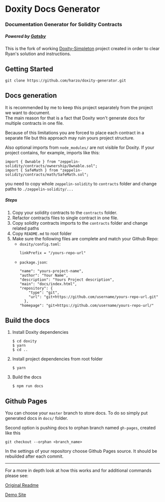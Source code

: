 # Doxity Docs Generator

### Documentation Generator for Solidity Contracts
##### Powered by [Gatsby](https://github.com/gatsbyjs/gatsby)
This is the fork of working [Doxity-Simpleton](https://github.com/RyanHendricks/doxity-simpleton)
project created in order to clear Ryan's solution and instructions.

## Getting Started

```
git clone https://github.com/harzo/doxity-generator.git
```

## Docs generation

It is recommended by me to keep this project separately from the project
we want to document.\
The main reason for that is a fact that Doxity won't
generate docs for multiple contracts in one file.

Because of this limitations you are forced to place each contract in a
separate file but this approach may ruin yours project structure.

Also optional imports from `node_modules/` are not visible for Doxity.
If your project contains, for example, imports like this:
```
import { Ownable } from "zeppelin-solidity/contracts/ownership/Ownable.sol";
import { SafeMath } from "zeppelin-solidity/contracts/math/SafeMath.sol";
```
you need to copy whole `zeppelin-solidity` to `contracts` folder and change
paths to `./zeppelin-solidity/...`

##### Steps

1. Copy your solidity contracts to the `contracts` folder.
2. Refactor contracts files to single contract in one file.
3. Copy solidity contracts imports to the `contracts` folder and change related paths
4. Copy `README.md` to root folder
5. Make sure the following files are complete and match your Github Repo:
    - `doxity/config.toml`:
        ```
        linkPrefix = "/yours-repo-url"
        ```
    - `package.json`:
        ```
        "name": "yours-project-name",
        "author": "Your Name",
        "description": "Yours Project description",
        "main": "docs/index.html",
        "repository": {
            "type": "git",
            "url": "git+https://github.com/username/yours-repo-url.git"
          },
        "homepage": "git+https://github.com/username/yours-repo-url/"
        ```

## Build the docs

1. Install Doxity dependencies
    ```
    $ cd doxity
    $ yarn
    $ cd ..
    ```
2. Install project dependencies from root folder
    ```
    $ yarn
    ```
3. Build the docs
    ```
    $ npm run docs
    ```

## Github Pages

You can choose your `master` branch to store docs. To do so simply put generated
docs in `docs/` folder.

Second option is pushing docs to orphan branch named `gh-pages`, created like this
```git
git checkout --orphan <branch_name>
```

In the settings of your repository choose Github Pages source.
It should be rebuilded after each commit.

---
For a more in depth look at how this works and for additional commands please see:

[Original Readme](https://github.com/DigixGlobal/doxity/blob/master/README.md)

[Demo Site](https://hitchcott.github.io/doxity-demo/docs/MetaCoin/)
